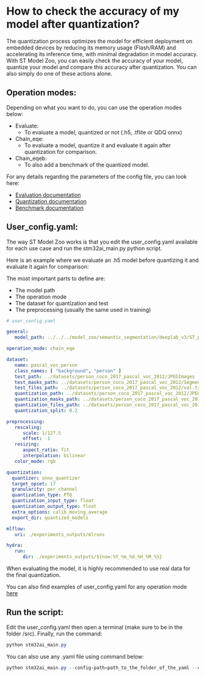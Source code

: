 # How to check the accuracy of my model after quantization?

The quantization process optimizes the model for efficient deployment on embedded devices by reducing its memory usage (Flash/RAM) and accelerating its inference time, with minimal degradation in model accuracy. With ST Model Zoo, you can easily check the accuracy of your model, quantize your model and compare this accuracy after quantization. You can also simply do one of these actions alone.

## Operation modes:

Depending on what you want to do, you can use the operation modes below:

- Evaluate:
    - To evaluate a model, quantized or not (.h5, .tflite or QDQ onnx)
- Chain_eqe:
    - To evaluate a model, quantize it and evaluate it again after quantization for comparison.
- Chain_eqeb:
    - To also add a benchmark of the quantized model.

For any details regarding the parameters of the config file, you can look here:
- [Evaluation documentation](../../../src/evaluation/README.md)
- [Quantization documentation](../../../src/quantization/README.md)
- [Benchmark documentation](../../../src/benchmarking/README.md)


## User_config.yaml:

The way ST Model Zoo works is that you edit the user_config.yaml available for each use case and run the stm32ai_main.py python script. 

Here is an example where we evaluate an .h5 model before quantizing it and evaluate it again for comparison:

The most important parts to define are:
- The model path
- The operation mode
- The dataset for quantization and test
- The preprocessing (usually the same used in training)

```yaml
# user_config.yaml

general:
   model_path: ../../../model_zoo/semantic_segmentation/deeplab_v3/ST_pretrainedmodel_public_dataset/person_coco_2017_pascal_voc_2012/deeplab_v3_mobilenetv2_05_16_320/deeplab_v3_mobilenetv2_05_16_320_asppv2.h5

operation_mode: chain_eqe

dataset:
   name: pascal_voc_person
   class_names: [ "background", "person" ]
   test_path: ../datasets/person_coco_2017_pascal_voc_2012/JPEGImages
   test_masks_path: ../datasets/person_coco_2017_pascal_voc_2012/SegmentationClassAug
   test_files_path: ../datasets/person_coco_2017_pascal_voc_2012/val.txt
   quantization_path: ../datasets/person_coco_2017_pascal_voc_2012/JPEGImages
   quantization_masks_path: ../datasets/person_coco_2017_pascal_voc_2012/SegmentationClassAug
   quantization_files_path: ../datasets/person_coco_2017_pascal_voc_2012/train.txt
   quantization_split: 0.2

preprocessing:
   rescaling:
      scale: 1/127.5
      offset: -1
   resizing:
      aspect_ratio: fit
      interpolation: bilinear
   color_mode: rgb

quantization:
  quantizer: onnx_quantizer
  target_opset: 17
  granularity: per_channel
  quantization_type: PTQ
  quantization_input_type: float
  quantization_output_type: float
  extra_options: calib_moving_average
  export_dir: quantized_models

mlflow:
   uri: ./experiments_outputs/mlruns

hydra:
   run:
      dir: ./experiments_outputs/${now:%Y_%m_%d_%H_%M_%S}
```
When evaluating the model, it is highly recommended to use real data for the final quantization.

You can also find examples of user_config.yaml for any operation mode [here](https://github.com/STMicroelectronics/stm32ai-modelzoo/tree/main/semantic_segmentation/src/config_file_examples)


## Run the script:

Edit the user_config.yaml then open a terminal (make sure to be in the folder /src). Finally, run the command:

```powershell
python stm32ai_main.py
```
You can also use any .yaml file using command below:
```powershell
python stm32ai_main.py --config-path=path_to_the_folder_of_the_yaml --config-name=name_of_your_yaml_file
```
